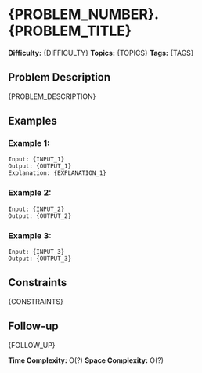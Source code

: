 # {PROBLEM_NUMBER}. {PROBLEM_TITLE}

**Difficulty:** {DIFFICULTY}
**Topics:** {TOPICS}
**Tags:** {TAGS}

## Problem Description

{PROBLEM_DESCRIPTION}

## Examples

### Example 1:

```
Input: {INPUT_1}
Output: {OUTPUT_1}
Explanation: {EXPLANATION_1}
```

### Example 2:

```
Input: {INPUT_2}
Output: {OUTPUT_2}
```

### Example 3:

```
Input: {INPUT_3}
Output: {OUTPUT_3}
```

## Constraints

{CONSTRAINTS}

## Follow-up

{FOLLOW_UP}

**Time Complexity:** O(?)
**Space Complexity:** O(?)
